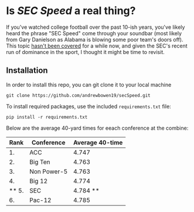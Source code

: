 # Is *SEC Speed* a real thing?

If you've watched college football over the past 10-ish years, you've likely heard the phrase "SEC Speed" come through your soundbar (most likely from Gary Danielson as Alabama is blowing some poor team's doors off). This topic [hasn't been covered](https://bleacherreport.com/articles/482339-debunking-the-myth-of-sec-speed-is-the-sec-really-faster-than-the-competition) for a while now, and given the SEC's recent run of dominance in the sport, I thought it might be time to revisit.


## Installation
In order to install this repo, you can git clone it to your local machine

    git clone https://github.com/andrewbowen19/secSpeed.git

To install required packages, use the included `requirements.txt` file:

    pip install -r requirements.txt

Below are the average 40-yard times for eeach conference at the combine:

|Rank|Conference | Average 40-time |
|----|-----------|-------------------|
| 1. |ACC        |    4.747          |
| 2. |Big Ten    |    4.763          |
| 3. |Non Power-5|    4.763          |
| 4. |Big 12     |    4.774          |
|** 5. |SEC        |    4.784         ** |
| 6. |Pac-12     |    4.785          |

